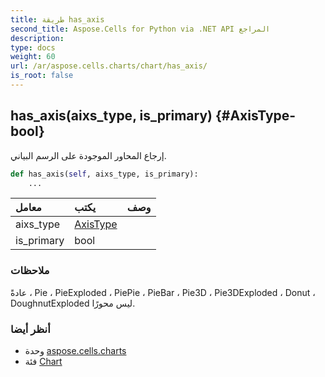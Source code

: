 ```yaml
---
title: طريقة has_axis
second_title: Aspose.Cells for Python via .NET API المراجع
description:
type: docs
weight: 60
url: /ar/aspose.cells.charts/chart/has_axis/
is_root: false
---
```

##  has_axis(aixs_type, is_primary) {#AxisType-bool}
إرجاع المحاور الموجودة على الرسم البياني.



```python
def has_axis(self, aixs_type, is_primary):
    ...
```


| معامل| يكتب| وصف|
| :- | :- | :- |
| aixs_type | [AxisType](/cells/python-net/ar/aspose.cells.charts/axistype) |  |
| is_primary | bool |  |
###  ملاحظات

عادةً ، Pie ، PieExploded ، PiePie ، PieBar ، Pie3D ، Pie3DExploded ، Donut ، DoughnutExploded ليس محورًا.


###  أنظر أيضا

* وحدة [aspose.cells.charts](../../)
* فئة [Chart](/cells/python-net/ar/aspose.cells.charts/chart)
